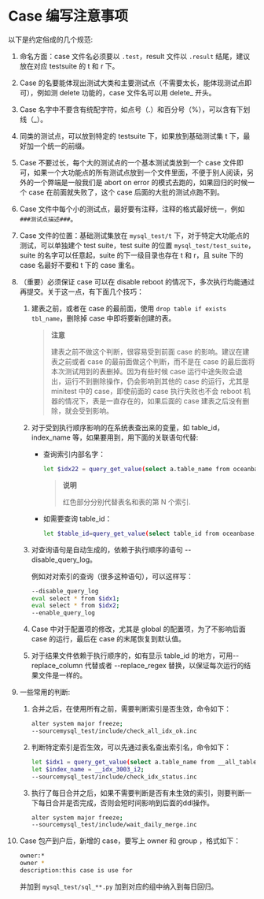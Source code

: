 # Case 编写注意事项

以下是约定俗成的几个规范:

1. 命名方面：case 文件名必须要以 `.test`，result 文件以 `.result` 结尾，建议放在对应 testsuite 的 t 和 r 下。

2. Case 的名要能体现出测试大类和主要测试点（不需要太长，能体现测试点即可），例如测 delete 功能的，case 文件名可以用 delete_ 开头。

3. Case 名字中不要含有统配字符，如点号（.）和百分号（%），可以含有下划线（_）。

4. 同类的测试点，可以放到特定的 testsuite 下，如果放到基础测试集 t 下，最好加一个统一的前缀。

5. Case 不要过长，每个大的测试点的一个基本测试类放到一个 case 文件即可，如果一个大功能点的所有测试点放到一个文件里面，不便于别人阅读，另外的一个弊端是一般我们是 abort on error 的模式去跑的，如果回归的时候一个 case 在前面就失败了，这个 case 后面的大批的测试点跑不到。

6. Case 文件中每个小的测试点，最好要有注释，注释的格式最好统一，例如 `###测试点描述###`。

7. Case 文件的位置：基础测试集放在 `mysql_test/t` 下，对于特定大功能点的测试，可以单独建个 test suite，test suite 的位置 `mysql_test/test_suite`，suite 的名字可以任意起，suite 的下一级目录也存在 t 和 r，且 suite 下的 case 名最好不要和 t 下的 case 重名。

8. （重要）必须保证 case 可以在 disable reboot 的情况下，多次执行均能通过再提交。关于这一点，有下面几个技巧：

    1. 建表之前，或者在 case 的最前面，使用 `drop table if exists tbl_name`，删除掉 case 中即将要新创建的表。

        >**注意**
        >
        >建表之前不做这个判断，很容易受到前面 case 的影响。建议在建表之前或者 case 的最前面做这个判断，而不是在 case 的最后面将本次测试用到的表删掉。因为有些时候 case 运行中途失败会退出，运行不到删除操作，仍会影响到其他的 case 的运行，尤其是 minitest 中的 case，即使前面的 case 执行失败也不会 reboot 机器的情况下，表是一直存在的，如果后面的 case 建表之后没有删除，就会受到影响。

    2. 对于受到执行顺序影响的在系统表查出来的变量，如 table_id，index_name 等，如果要用到，用下面的关联语句代替:

        * 查询索引内部名字：

            ```bash
            let $idx22 = query_get_value(select a.table_name from oceanbase.__all_table as a inner join (select * from oceanbase.__all_table where table_name='t2') b on a.data_table_id=b.table_id order by a.table_name, table_name, 2);
            ```

            >**说明**
            >
            >红色部分分别代替表名和表的第 N 个索引.

        * 如需要查询 table_id：

            ```bash
            let $table_id=query_get_value(select table_id from oceanbase.__all_table where table_name='gv$election_info',table_id,1);
            ```

    3. 对查询语句是自动生成的，依赖于执行顺序的语句 --disable_query_log。

       例如对对索引的查询（很多这种语句），可以这样写：

        ```bash
        --disable_query_log
        eval select * from $idx1;
        eval select * from $idx2;
        --enable_query_log
        ```

    4. Case 中对于配置项的修改，尤其是 global 的配置项，为了不影响后面 case 的运行，最后在 case 的末尾恢复到默认值。

    5. 对于结果文件依赖于执行顺序的，如有显示 table_id 的地方，可用--replace_column 代替或者 --replace_regex 替换，以保证每次运行的结果文件是一样的。

9. 一些常用的判断:

    1. 合并之后，在使用所有之前，需要判断索引是否生效，命令如下：

        ```bash
        alter system major freeze;
        --sourcemysql_test/include/check_all_idx_ok.inc
        ```

    2. 判断特定索引是否生效，可以先通过表名查出索引名，命令如下：

        ```bash
        let $idx1 = query_get_value(select a.table_name from __all_table as a inner join (select * from __all_table where table_name='t1') b on a.data_table_id=b.table_id, table_name, 1);
        let $index_name = __idx_3003_i2;
        --sourcemysql_test/include/check_idx_status.inc
        ```

    3. 执行了每日合并之后，如果不需要判断是否有未生效的索引，则要判断一下每日合并是否完成，否则会短时间影响到后面的ddl操作。

        ```bash
        alter system major freeze;
        --sourcemysql_test/include/wait_daily_merge.inc
        ```

10. Case 包产到户后，新增的 case，要写上 owner 和 group ，格式如下：

     ```bash
     owner:*
     owner *
     description:this case is use for
     ```

    并加到 `mysql_test/sql_**.py` 加到对应的组中纳入到每日回归。
